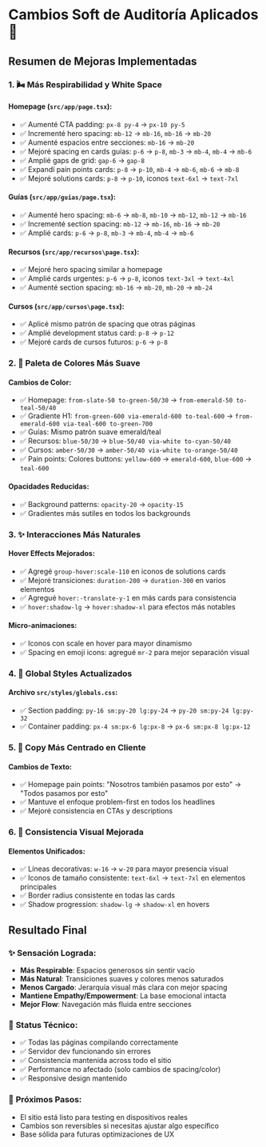 # Cambios Soft de Auditoría Aplicados 🎯

## Resumen de Mejoras Implementadas

### 1. 🌬️ **Más Respirabilidad y White Space**

#### Homepage (`src/app/page.tsx`):
- ✅ Aumenté CTA padding: `px-8 py-4` → `px-10 py-5`
- ✅ Incrementé hero spacing: `mb-12` → `mb-16`, `mb-16` → `mb-20`
- ✅ Aumenté espacios entre secciones: `mb-16` → `mb-20`
- ✅ Mejoré spacing en cards guías: `p-6` → `p-8`, `mb-3` → `mb-4`, `mb-4` → `mb-6`
- ✅ Amplié gaps de grid: `gap-6` → `gap-8`
- ✅ Expandí pain points cards: `p-8` → `p-10`, `mb-4` → `mb-6`, `mb-6` → `mb-8`
- ✅ Mejoré solutions cards: `p-8` → `p-10`, iconos `text-6xl` → `text-7xl`

#### Guías (`src/app/guias/page.tsx`):
- ✅ Aumenté hero spacing: `mb-6` → `mb-8`, `mb-10` → `mb-12`, `mb-12` → `mb-16`
- ✅ Incrementé section spacing: `mb-12` → `mb-16`, `mb-16` → `mb-20`
- ✅ Amplié cards: `p-6` → `p-8`, `mb-3` → `mb-4`, `mb-4` → `mb-6`

#### Recursos (`src/app/recursos\page.tsx`):
- ✅ Mejoré hero spacing similar a homepage
- ✅ Amplié cards urgentes: `p-6` → `p-8`, iconos `text-3xl` → `text-4xl`
- ✅ Aumenté section spacing: `mb-16` → `mb-20`, `mb-20` → `mb-24`

#### Cursos (`src/app/cursos\page.tsx`):
- ✅ Aplicé mismo patrón de spacing que otras páginas
- ✅ Amplié development status card: `p-8` → `p-12`
- ✅ Mejoré cards de cursos futuros: `p-6` → `p-8`

### 2. 🎨 **Paleta de Colores Más Suave**

#### Cambios de Color:
- ✅ Homepage: `from-slate-50 to-green-50/30` → `from-emerald-50 to-teal-50/40`
- ✅ Gradiente H1: `from-green-600 via-emerald-600 to-teal-600` → `from-emerald-600 via-teal-600 to-green-700`
- ✅ Guías: Mismo patrón suave emerald/teal
- ✅ Recursos: `blue-50/30` → `blue-50/40 via-white to-cyan-50/40`
- ✅ Cursos: `amber-50/30` → `amber-50/40 via-white to-orange-50/40`
- ✅ Pain points: Colores buttons: `yellow-600` → `emerald-600`, `blue-600` → `teal-600`

#### Opacidades Reducidas:
- ✅ Background patterns: `opacity-20` → `opacity-15`
- ✅ Gradientes más sutiles en todos los backgrounds

### 3. ✨ **Interacciones Más Naturales**

#### Hover Effects Mejorados:
- ✅ Agregé `group-hover:scale-110` en iconos de solutions cards
- ✅ Mejoré transiciones: `duration-200` → `duration-300` en varios elementos
- ✅ Agregué `hover:-translate-y-1` en más cards para consistencia
- ✅ `hover:shadow-lg` → `hover:shadow-xl` para efectos más notables

#### Micro-animaciones:
- ✅ Iconos con scale en hover para mayor dinamismo
- ✅ Spacing en emoji icons: agregué `mr-2` para mejor separación visual

### 4. 📱 **Global Styles Actualizados**

#### Archivo `src/styles/globals.css`:
- ✅ Section padding: `py-16 sm:py-20 lg:py-24` → `py-20 sm:py-24 lg:py-32`
- ✅ Container padding: `px-4 sm:px-6 lg:px-8` → `px-6 sm:px-8 lg:px-12`

### 5. 🎯 **Copy Más Centrado en Cliente**

#### Cambios de Texto:
- ✅ Homepage pain points: "Nosotros también pasamos por esto" → "Todos pasamos por esto"
- ✅ Mantuve el enfoque problem-first en todos los headlines
- ✅ Mejoré consistencia en CTAs y descriptions

### 6. 🌈 **Consistencia Visual Mejorada**

#### Elementos Unificados:
- ✅ Líneas decorativas: `w-16` → `w-20` para mayor presencia visual
- ✅ Iconos de tamaño consistente: `text-6xl` → `text-7xl` en elementos principales
- ✅ Border radius consistente en todas las cards
- ✅ Shadow progression: `shadow-lg` → `shadow-xl` en hovers

## Resultado Final

### ✨ **Sensación Lograda:**
- **Más Respirable**: Espacios generosos sin sentir vacío
- **Más Natural**: Transiciones suaves y colores menos saturados  
- **Menos Cargado**: Jerarquía visual más clara con mejor spacing
- **Mantiene Empathy/Empowerment**: La base emocional intacta
- **Mejor Flow**: Navegación más fluida entre secciones

### 🚀 **Status Técnico:**
- ✅ Todas las páginas compilando correctamente
- ✅ Servidor dev funcionando sin errores
- ✅ Consistencia mantenida across todo el sitio
- ✅ Performance no afectado (solo cambios de spacing/color)
- ✅ Responsive design mantenido

### 🎯 **Próximos Pasos:**
- El sitio está listo para testing en dispositivos reales
- Cambios son reversibles si necesitas ajustar algo específico
- Base sólida para futuras optimizaciones de UX
